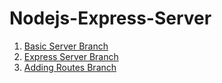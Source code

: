 # Nodejs-Express-Server



1. [Basic Server Branch](https://github.com/shareed/Nodejs-Express-Server/tree/basic-server)
2. [Express Server Branch](https://github.com/shareed/Nodejs-Express-Server/tree/express-server)
3. [Adding Routes Branch](https://github.com/shareed/Nodejs-Express-Server/tree/adding-routes)